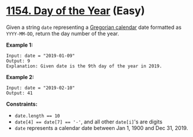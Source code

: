 # [1154. Day of the Year][link] (Easy)

[link]: https://leetcode.com/problems/day-of-the-year/

Given a string `date` representing a [Gregorian
calendar](https://en.wikipedia.org/wiki/Gregorian_calendar) date formatted as `YYYY-MM-DD`, return the
day number of the year.

**Example 1:**

```
Input: date = "2019-01-09"
Output: 9
Explanation: Given date is the 9th day of the year in 2019.
```

**Example 2:**

```
Input: date = "2019-02-10"
Output: 41
```

**Constraints:**

- `date.length == 10`
- `date[4] == date[7] == '-'`, and all other `date[i]`'s are digits
- `date` represents a calendar date between Jan 1, 1900 and Dec 31, 2019.
